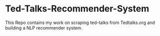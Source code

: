 # Ted-Talks-Recommender-System
This Repo contains my work on scraping ted-talks from Tedtalks.org and building a NLP recommender system. 
